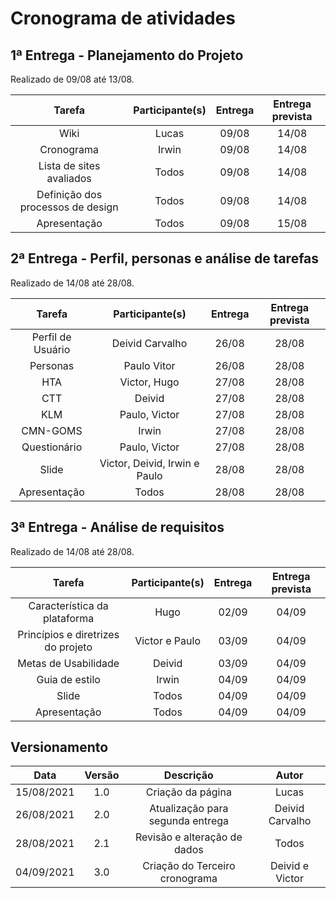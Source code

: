 # Cronograma de atividades

## 1ª Entrega - Planejamento do Projeto
<p align = "justify">Realizado de 09/08 até 13/08.</p>

|             Tarefa              |     Participante(s)       |Entrega|Entrega prevista|
|:-------------------------------:|:-------------------------:|:-----:|:--------------:|
|              Wiki               | Lucas                      | 09/08 |     14/08      |
|           Cronograma            |         Irwin             | 09/08 |     14/08      |
|    Lista de sites avaliados     |         Todos            | 09/08 |     14/08      |
|Definição dos processos de design|     Todos                 | 09/08 |     14/08      |
|       Apresentação              | Todos                     | 09/08 |     15/08      |

## 2ª Entrega - Perfil, personas e análise de tarefas

<p align = "justify">Realizado de 14/08 até 28/08.</p>

|             Tarefa              |     Participante(s)       |Entrega|Entrega prevista|
|:-------------------------------:|:-------------------------:|:-----:|:--------------:|
|          Perfil de Usuário           |     Deivid Carvalho        | 26/08 |     28/08|      |
|           Personas           |         Paulo Vitor       | 26/08 |     28/08      |
| HTA | Victor, Hugo | 27/08 | 28/08  |
| CTT | Deivid | 27/08 | 28/08  |
| KLM | Paulo, Victor | 27/08 | 28/08  |
| CMN-GOMS | Irwin | 27/08 | 28/08  |
| Questionário | Paulo, Victor | 27/08 | 28/08  |
|Slide| Victor, Deivid, Irwin e Paulo | 28/08 | 28/08  |
|Apresentação| Todos | 28/08 | 28/08  | 


## 3ª Entrega - Análise de requisitos

<p align = "justify">Realizado de 14/08 até 28/08.</p>

|             Tarefa              |     Participante(s)       |Entrega|Entrega prevista|
|:-------------------------------:|:-------------------------:|:-----:|:--------------:|
|          Característica da plataforma           |     Hugo        | 02/09 |     04/09|      |
|           Princípios e diretrizes do projeto          |         Victor e Paulo       | 03/09 |     04/09      |
| Metas de Usabilidade | Deivid | 03/09 | 04/09  |
| Guia de estilo | Irwin | 04/09 | 04/09  |
|Slide| Todos | 04/09 | 04/09  |
|Apresentação| Todos | 04/09 | 04/09  | 

## Versionamento
| Data |Versão|         Descrição          |       Autor      |
|:----:|:----:|:--------------------------:|:----------------:|
| 15/08/2021 |  1.0 | Criação da página     | Lucas |
| 26/08/2021 |  2.0 | Atualização para segunda entrega   | Deivid Carvalho |
| 28/08/2021 |  2.1 | Revisão e alteração de dados  | Todos |
| 04/09/2021 |  3.0 | Criação do Terceiro cronograma | Deivid e Victor |